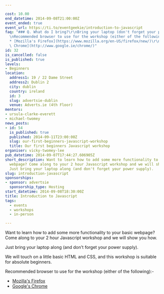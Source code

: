 ```yaml
---

cost: 10.00
end_datetime: 2014-09-08T21:00:00Z
event_ended: true
event_url: https://ti.to/eventgeekie/introduction-to-javascript
faq: "### Q. What do I bring?\r\nBring your laptop (don't forget your power).\r\n\r\
  \nRecommended browser to use for the workshop (either of the following):-\r\n\r\n\
  * [Mozilla's Firefox](https://www.mozilla.org/en-US/firefox/new/)\r\n* [Google's\
  \ Chrome](http://www.google.ie/chrome/)"
id: 32
is_cancelled: false
is_published: true
levels:
- Beginners
location:
  address1: 19 / 22 Dame Street
  address2: Dublin 2
  city: dublin
  country: ireland
  id: 3
  slug: advertsie-dublin
  venue: Adverts.ie (4th Floor)
mentors:
- ursula-clarke-everett
- michael-twomey
news_posts:
- id: 54
  is_published: true
  published: 2014-09-11T23:00:00Z
  slug: our-first-beginners-javascript-workshop
  title: Our first beginners Javascript workshop
organiser: vicky-twomey-lee
pub_datetime: 2014-09-07T17:44:27.606905Z
short_description: Want to learn how to add some more functionality to your basic
  webpage? Come along to your 2 hour Javascript workshop and we will show you how.
  Just bring your laptop along (and don't forget your power supply).
slug: introduction-javascript
sponsorships:
- sponsor: advertsie
  sponsorship_type: Hosting
start_datetime: 2014-09-08T18:30:00Z
title: Introduction to Javascript
tags:
  - events
  - workshops
  - in-person

---
```


Want to learn how to add some more functionality to your basic webpage? Come along to your 2 hour Javascript workshop and we will show you how. 

Just bring your laptop along (and don't forget your power supply).

We will touch on a little basic HTML and CSS, and this workshop is suitable for absolute beginners.

Recommended browser to use for the workshop (either of the following):-

* [Mozilla's Firefox](https://www.mozilla.org/en-US/firefox/new/)
* [Google's Chrome](http://www.google.ie/chrome/)